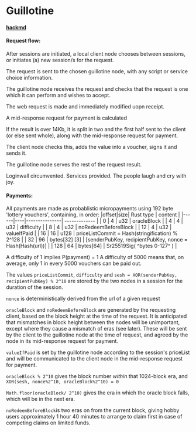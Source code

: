 # Guillotine


#### [hackmd](https://hackmd.io/jewLA-GkQQGFD5wEQX3vFA?both)

#### __Request flow:__

After sessions are initiated, a local client node chooses between sessions, or initiates (a) new session/s for the request.

The request is sent to the chosen guillotine node, with any script or service choice information.

The guillotine node receives the request and checks that the request is one which it can perform and wishes to accept.

The web request is made and immediately modified uopn receipt.

A mid-response request for payment is calculated

If the result is over 14Kb, it is split in two and the first half sent to the client (or else sent whole), along with the mid-response request for payment.

The client node checks this, adds the value into a voucher, signs it and sends it.

The guillotine node serves the rest of the request result.

Loginwall circumvented. Services provided. The people laugh and cry with joy.





#### Payments:

All payments are made as probablistic micropayments using 192 byte 'lottery vouchers', containing, in order:
|offset|size|    Rust type  |    content    |
|------|----|---------------| ------------- |
|  0   | 4  |      u32      |  oracleBlock  |
|  4   | 4  |      u32      |  difficulty   |
|  8   | 4  |      u32      | noRedeemBeforeBlock |
| 12   | 4  |      u32      | valueIfPaid   |
| 16   | 16 |      u128     | priceListCommit = Hash(stringification) % 2^128 |
| 32   | 96 | bytes[32] [3] | [senderPubKey, recipientPubKey, nonce = Hash(Hash(url))]  |
| 128  | 64 |   bytes[64]   | Sr25519Sig( ^bytes 0-127^ )  |

A difficulty of 1 implies P(payment) = 1
A difficulty of 5000 means that, on average, only 1 in every 5000 vouchers can be paid out.


The values `priceListCommit`, `difficulty` and `sesh = XOR(senderPubKey, recipientPubKey) % 2^10` are stored by the two nodes in a session for the duration of the session.

`nonce` is deterministically derived from the url of a given request

`oracleBlock` and `noRedeemBeforeBlock` are generated by the requesting client, based on the block height at the time of the request. It is anticipated that mismatches in block height between the nodes will be unimportant, except where they cause a mismatch of eras (see later). These will be sent by the client to the guillotine node at the time of request, and agreed by the node in its mid-response request for payment.

`valueIfPaid` is set by the guillotine node according to the session's priceList and will be communicated to the client node in the mid-response request for payment.

`oracleBlock % 2^10` gives the block number _within_ that 1024-block era, and `XOR(sesh, nonce%2^10, oracleBlock%2^10) = 0`

`Math.floor(oracleBlock/ 2^10)` gives the era in which the oracle block falls, which will be in the next era.

`noRedeemBeforeBlock`is two eras on from the current block, giving hobby users approximately 1 hour 40 minutes to arrange to claim first in case of competing claims on limited funds.


